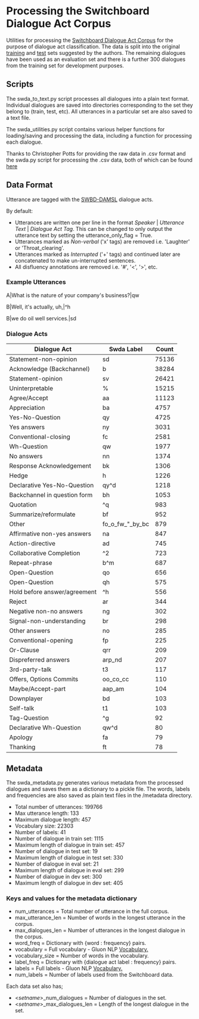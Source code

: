 # Processing the Switchboard Dialogue Act Corpus

Utilities for processing the [Switchboard Dialogue Act Corpus](https://web.stanford.edu/~jurafsky/ws97/)
for the purpose of dialogue act classification. The data is split into the original [training](https://web.stanford.edu/~jurafsky/ws97/ws97-train-convs.list) 
and [test](https://web.stanford.edu/~jurafsky/ws97/ws97-test-convs.list) sets suggested by the authors.
The remaining dialogues have been used as an evaluation set and there is a further 300 dialogues from the training set for development purposes.

## Scripts
The swda_to_text.py script processes all dialogues into a plain text format. Individual dialogues are saved into directories corresponding
to the set they belong to (train, test, etc). All utterances in a particular set are also saved to a text file.

The swda_utilities.py script contains various helper functions for loading/saving and processing the data, including a function for processing each dialogue.

Thanks to Christopher Potts for providing the raw data in .csv format and the swda.py script for processing the .csv data, both of which can be found [here](https://github.com/cgpotts/swda)

## Data Format
Utterance are tagged with the [SWBD-DAMSL](https://web.stanford.edu/~jurafsky/ws97/manual.august1.html) dialogue acts.

By default:
- Utterances are written one per line in the format *Speaker* | *Utterance Text* | *Dialogue Act Tag*. This can be changed to only output the utterance text by setting the utterance_only_flag = True.
- Utterances marked as *Non-verbal* ('x' tags) are removed i.e. 'Laughter' or 'Throat_clearing'.
- Utterances marked as *Interrupted* ('+' tags) and continued later are concatenated to make un-interrupted sentences.
- All disfluency annotations are removed i.e. '#', '<', '>', etc.

### Example Utterances
A|What is the nature of your company's business?|qw

B|Well, it's actually, uh,|^h

B|we do oil well services.|sd

### Dialogue Acts
Dialogue Act    | Swda Label    | Count
--- | --- | ---
Statement-non-opinion   | sd    | 75136
Acknowledge (Backchannel)   | b | 38284
Statement-opinion   | sv    | 26421
Uninterpretable | %     | 15215
Agree/Accept    | aa    | 11123
Appreciation    | ba    | 4757
Yes-No-Question | qy    | 4725
Yes answers | ny    | 3031
Conventional-closing    | fc    | 2581
Wh-Question | qw | 1977
No answers  | nn | 1374
Response Acknowledgement    |bk | 1306
Hedge   | h  | 1226
Declarative Yes-No-Question | qy^d   | 1218
Backchannel in question form    | bh | 1053
Quotation   | ^q | 983
Summarize/reformulate   | bf | 952
Other   | fo_o_fw_"_by_bc    | 879
Affirmative non-yes answers | na    | 847
Action-directive    | ad    | 745
Collaborative Completion    | ^2    | 723
Repeat-phrase   | b^m   | 687
Open-Question   | qo    | 656
Open-Question   | qh    | 575
Hold before answer/agreement    | ^h    | 556
Reject  | ar    | 344
Negative non-no answers | ng    | 302
Signal-non-understanding    | br    | 298
Other answers   | no    | 285
Conventional-opening    | fp    | 225
Or-Clause   | qrr   | 209
Dispreferred answers    | arp_nd    | 207
3rd-party-talk  | t3    | 117
Offers, Options Commits | oo_co_cc  | 110
Maybe/Accept-part   | aap_am    | 104
Downplayer  | bd    | 103
Self-talk	| t1    | 103
Tag-Question    | ^g    | 92
Declarative Wh-Question | qw^d  | 80
Apology | fa    | 79
Thanking    | ft  | 78

## Metadata
The swda_metadata.py generates various metadata from the processed dialogues and saves them as a dictionary to a pickle file.
The words, labels and frequencies are also saved as plain text files in the /metadata directory.

- Total number of utterances:  199766
- Max utterance length:  133
- Maximum dialogue length: 457
- Vocabulary size: 22303
- Number of labels: 41
- Number of dialogue in train set: 1115
- Maximum length of dialogue in train set: 457
- Number of dialogue in test set: 19
- Maximum length of dialogue in test set: 330
- Number of dialogue in eval set: 21
- Maximum length of dialogue in eval set: 299
- Number of dialogue in dev set: 300
- Maximum length of dialogue in dev set: 405

### Keys and values for the metadata dictionary

- num_utterances = Total number of utterance in the full corpus.
- max_utterance_len = Number of words in the longest utterance in the corpus.
- max_dialogues_len = Number of utterances in the longest dialogue in the corpus.
- word_freq = Dictionary with {word : frequency} pairs.
- vocabulary = Full vocabulary - Gluon NLP [Vocabulary.](http://gluon-nlp.mxnet.io/api/modules/vocab.html#gluonnlp.Vocab)
- vocabulary_size = Number of words in the vocabulary.
- label_freq = Dictionary with {dialogue act label : frequency} pairs.
- labels = Full labels - Gluon NLP [Vocabulary.](http://gluon-nlp.mxnet.io/api/modules/vocab.html#gluonnlp.Vocab)
- num_labels = Number of labels used from the Switchboard data.

Each data set also has;
- <*setname*>_num_dialogues = Number of dialogues in the set.
- <*setname*>_max_dialogues_len = Length of the longest dialogue in the set.